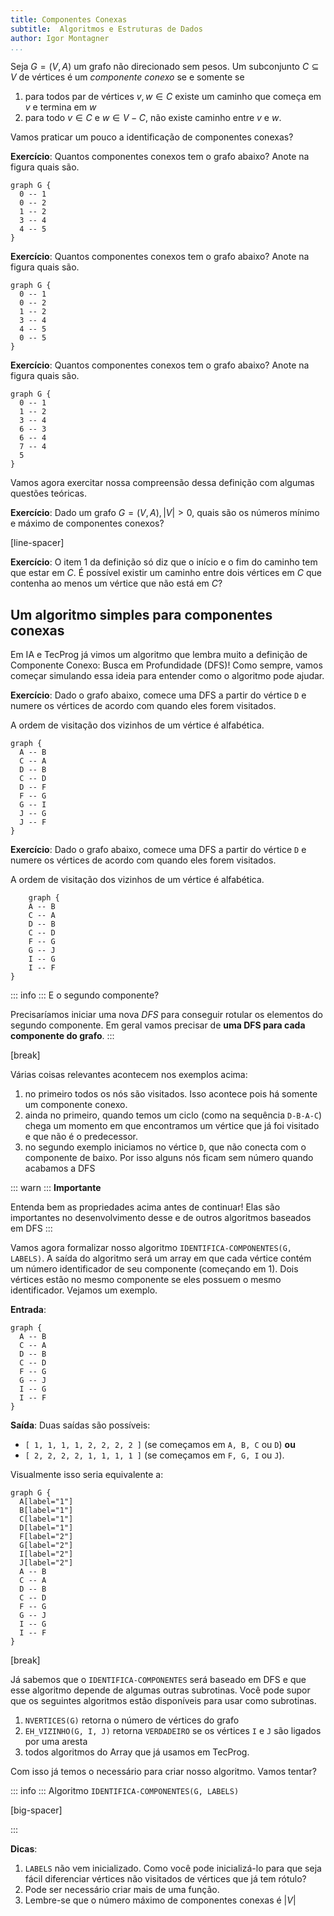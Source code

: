 ```yaml
---
title: Componentes Conexas 
subtitle:  Algoritmos e Estruturas de Dados
author: Igor Montagner
...
```


Seja $G = (V, A)$ um grafo não direcionado sem pesos. Um subconjunto $C \subseteq V$  de vértices é um *componente conexo* se e somente se

1. para todos par de vértices $v, w \in C$ existe um caminho que começa em $v$ e termina em $w$
2. para todo $v \in C$ e $w \in V - C$, não existe caminho entre $v$ e $w$.

Vamos praticar um pouco a identificação de componentes conexas?

**Exercício**: Quantos componentes conexos tem o grafo abaixo? Anote na figura quais são.
    
``` { .graphviz width=20% }
graph G {
  0 -- 1
  0 -- 2
  1 -- 2
  3 -- 4
  4 -- 5
}
```


**Exercício**: Quantos componentes conexos tem o grafo abaixo? Anote na figura quais são.

``` { .graphviz width=20% }
graph G {
  0 -- 1
  0 -- 2
  1 -- 2
  3 -- 4
  4 -- 5
  0 -- 5
}
```

**Exercício**: Quantos componentes conexos tem o grafo abaixo? Anote na figura quais são.
    
``` { .graphviz width=20% }
graph G {
  0 -- 1
  1 -- 2
  3 -- 4
  6 -- 3
  6 -- 4
  7 -- 4
  5
}
```

Vamos agora exercitar nossa compreensão dessa definição com algumas questões teóricas.

**Exercício**: Dado um grafo $G = (V, A), |V| > 0$, quais são os números mínimo e máximo de componentes conexos?

[line-spacer]

**Exercício**: O item 1 da definição só diz que o início e o fim do caminho tem que estar em $C$. É possível existir um caminho entre dois vértices em $C$ que contenha ao menos um vértice que não está em $C$?


## Um algoritmo simples para componentes conexas

Em IA e TecProg já vimos um algoritmo que lembra muito a definição de Componente Conexo: Busca em Profundidade (DFS)! Como sempre, vamos começar simulando essa ideia para entender como o algoritmo pode ajudar.

**Exercício**: Dado o grafo abaixo, comece uma DFS a partir do vértice `D` e numere os vértices de acordo com quando eles forem visitados. 

A ordem de visitação dos vizinhos de um vértice é alfabética.

``` { .graphviz width=30% }
graph {
  A -- B
  C -- A
  D -- B
  C -- D
  D -- F
  F -- G
  G -- I
  J -- G
  J -- F
}
```

<!--- resposta
``` { .graphviz width=20% }
graph {
3 -- 2
4 -- 3
1 -- 2
4 -- 1
1 -- 5
5 -- 6
6 -- 7
8 -- 6
8 -- 5
}
```
--->

**Exercício**: Dado o grafo abaixo, comece uma DFS a partir do vértice `D` e numere os vértices de acordo com quando eles forem visitados. 

A ordem de visitação dos vizinhos de um vértice é alfabética.

``` { .graphviz width=30% }
    graph {
    A -- B
    C -- A
    D -- B
    C -- D
    F -- G
    G -- J
    I -- G
    I -- F
}
```

::: info :::
E o segundo componente?

Precisaríamos iniciar uma nova *DFS* para conseguir rotular os elementos do segundo componente. Em geral vamos precisar de **uma DFS para cada componente do grafo**.
:::

[break]

Várias coisas relevantes acontecem nos exemplos acima:

1. no primeiro todos os nós são visitados. Isso acontece pois há somente um componente conexo. 
2. ainda no primeiro, quando temos um ciclo (como na sequência `D-B-A-C`) chega um momento em que encontramos um vértice que já foi visitado e que não é o predecessor.
3. no segundo exemplo iniciamos no vértice `D`, que não conecta com o componente de baixo. Por isso alguns nós ficam sem número quando acabamos a DFS


::: warn :::
**Importante**

Entenda bem as propriedades acima antes de continuar! Elas são importantes no desenvolvimento desse e de outros algoritmos baseados em DFS
:::

Vamos agora formalizar nosso algoritmo `IDENTIFICA-COMPONENTES(G, LABELS)`. A saída do algoritmo será um array em que cada vértice contém um número identificador de seu componente (começando em 1). Dois vértices estão no mesmo componente se eles possuem o mesmo identificador. Vejamos um exemplo.

**Entrada**:

``` { .graphviz width=20% }
graph {
  A -- B
  C -- A
  D -- B
  C -- D
  F -- G
  G -- J
  I -- G
  I -- F
}
```


**Saída**: Duas saídas são possíveis: 

- `[ 1, 1, 1, 1, 2, 2, 2, 2 ]` (se começamos em `A, B, C` ou `D`) **ou**
- `[ 2, 2, 2, 2, 1, 1, 1, 1 ]` (se começamos em `F, G, I` ou `J`). 

Visualmente isso seria equivalente a:
``` { .graphviz width=20% }
graph G {
  A[label="1"] 
  B[label="1"] 
  C[label="1"] 
  D[label="1"] 
  F[label="2"] 
  G[label="2"] 
  I[label="2"] 
  J[label="2"] 
  A -- B
  C -- A
  D -- B
  C -- D
  F -- G
  G -- J
  I -- G
  I -- F
}
```


[break]

Já sabemos que o `IDENTIFICA-COMPONENTES` será baseado em DFS e que esse algoritmo depende de algumas outras subrotinas. Você pode supor que os seguintes algoritmos estão disponíveis para usar como subrotinas.

1. `NVERTICES(G)` retorna o número de vértices do grafo 
1. `EH_VIZINHO(G, I, J)` retorna `VERDADEIRO` se os vértices `I` e `J` são ligados por uma aresta
1. todos algoritmos do Array que já usamos em TecProg. 

Com isso já temos o necessário para criar nosso algoritmo. Vamos tentar?

::: info :::
Algoritmo `IDENTIFICA-COMPONENTES(G, LABELS)`

[big-spacer]

:::

**Dicas**:

1. `LABELS` não vem inicializado. Como você pode inicializá-lo para que seja fácil diferenciar vértices não visitados de vértices que já tem rótulo?
2. Pode ser necessário criar mais de uma função.
3. Lembre-se que o número máximo de componentes conexas é $|V|$
